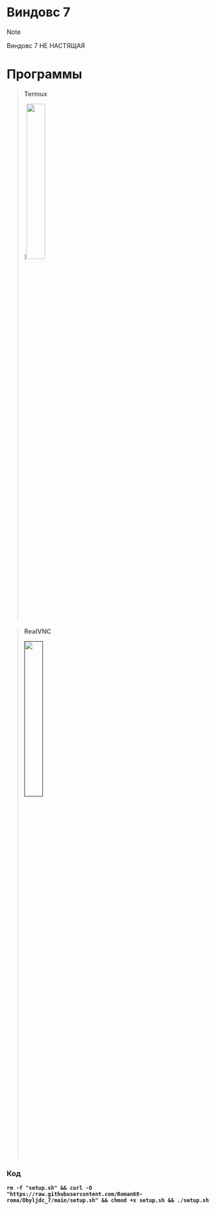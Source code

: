 # Виндовс 7
> [!NOTE]
> Виндовс 7  НЕ НАСТЯЩАЯ

# Программы

> **Termux**
>
> )**[<img src="https://raw.githubusercontent.com/AKPR2007/WinDroiD/main/img/download-btn.png" width="30%" height="30%">](https://github.com/Roman68-roma/Termux.apk)**

> **RealVNC**
>
> **[<img src="https://raw.githubusercontent.com/AKPR2007/WinDroiD/main/img/download-btn.png" width="30%" height="30%">]()**

### Код

**`rm -f "setup.sh" && curl -O "https://raw.githubusercontent.com/Roman68-roma/Dbyljdc_7/main/setup.sh" && chmod +x setup.sh && ./setup.sh`**
